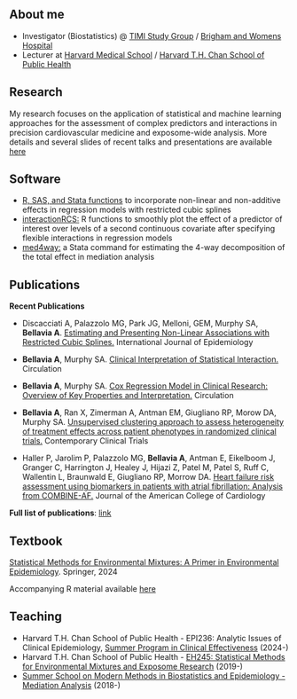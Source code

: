 ## About me

- Investigator (Biostatistics) @ [TIMI Study Group](https://timi.org/) / [Brigham and Womens Hospital](https://www.brighamandwomens.org/)  
- Lecturer at [Harvard Medical School](https://hms.harvard.edu/) / [Harvard T.H. Chan School of Public Health](https://www.hsph.harvard.edu)


## Research 

My research focuses on the application of statistical and machine learning approaches for the assessment of complex predictors and interactions in precision cardiovascular medicine and exposome-wide analysis. More details and several slides of recent talks and presentations are available [here](https://andreabellavia.github.io/presentations/)

## Software

- [R, SAS, and Stata functions](https://github.com/andreabellavia/RCSplines) to incorporate non-linear and non-additive effects in regression models with restricted cubic splines
- [interactionRCS:](https://github.com/gmelloni/interactionRCS) R functions to smoothly plot the effect of a  predictor of interest over levels of a second continuous covariate after specifying flexible interactions in regression models
- [med4way:](https://pubmed.ncbi.nlm.nih.gov/30452641/) a Stata command for estimating the 4-way decomposition of the total effect in mediation analysis

## Publications

**Recent Publications**

- Discacciati A, Palazzolo MG, Park JG, Melloni, GEM, Murphy SA, **Bellavia A**. [Estimating and Presenting Non-Linear Associations with Restricted Cubic Splines.](https://academic.oup.com/ije/article/54/4/dyaf088/8166023?searchresult=1) International Journal of Epidemiology

- **Bellavia A**, Murphy SA. [Clinical Interpretation of Statistical Interaction.](https://www.ahajournals.org/doi/10.1161/CIRCULATIONAHA.125.073644) Circulation 

- **Bellavia A**, Murphy SA. [Cox Regression Model in Clinical Research: Overview of Key Properties and Interpretation.](https://www.ahajournals.org/doi/10.1161/CIRCULATIONAHA.124.072956) Circulation
 
 - **Bellavia A**, Ran X, Zimerman A, Antman EM, Giugliano RP, Morow DA, Murphy SA. [Unsupervised clustering approach to assess heterogeneity of treatment effects across patient phenotypes in randomized clinical trials.](https://www.sciencedirect.com/science/article/abs/pii/S1551714424003616) Contemporary Clinical Trials

- Haller P, Jarolim P, Palazzolo MG, **Bellavia A**, Antman E, Eikelboom J, Granger C, Harrington J, Healey J, Hijazi Z, Patel M, Patel S, Ruff C, Wallentin L, Braunwald E, Giugliano RP, Morrow DA. [Heart failure risk assessment using biomarkers in patients with atrial fibrillation: Analysis from COMBINE-AF.](https://pubmed.ncbi.nlm.nih.gov/39230543/) Journal of the American College of Cardiology

**Full list of publications**: [link](https://andreabellavia.github.io/publications/)

## Textbook

[Statistical Methods for Environmental Mixtures: A Primer in Environmental Epidemiology](https://link.springer.com/book/9783031789861). Springer, 2024

Accompanying R material available [here](https://github.com/andreabellavia/statsmixtures)

## Teaching

- Harvard T.H. Chan School of Public Health - EPI236: Analytic Issues of Clinical Epidemiology, [Summer Program in Clinical Effectiveness](https://www.hsph.harvard.edu/clinical-effectiveness) (2024-)
- Harvard T.H. Chan School of Public Health - [EH245: Statistical Methods for Environmental Mixtures and Exposome Research](https://link.springer.com/book/9783031789861) (2019-)
- [Summer School on Modern Methods in Biostatistics and Epidemiology - Mediation Analysis](http://www.biostatepi.org) (2018-)


